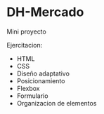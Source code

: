 # DH-Mercado
Mini proyecto

Ejercitacion:
  * HTML
  * CSS
  * Diseño adaptativo
  * Posicionamiento
  * Flexbox
  * Formulario
  * Organizacion de elementos
